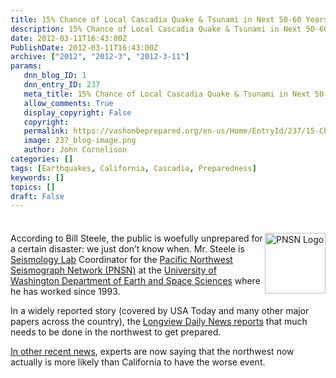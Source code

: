 ```yaml
---
title: 15% Chance of Local Cascadia Quake & Tsunami in Next 50-60 Years
description: 15% Chance of Local Cascadia Quake & Tsunami in Next 50-60 Years
date: 2012-03-11T16:43:00Z
PublishDate: 2012-03-11T16:43:00Z
archive: ["2012", "2012-3", "2012-3-11"]
params:
   dnn_blog_ID: 1
   dnn_entry_ID: 237
   meta_title: 15% Chance of Local Cascadia Quake & Tsunami in Next 50-60 Years
   allow_comments: True
   display_copyright: False
   copyright: 
   permalink: https://vashonbeprepared.org/en-us/Home/EntryId/237/15-Chance-of-Local-Cascadia-Quake-amp-Tsunami-in-Next-50-60-Years
   image: 237_blog-image.png
   author: John Cornelison
categories: []
tags: [Earthquakes, California, Cascadia, Preparedness]
keywords: []
topics: []
draft: False
---
```


<div class="wlWriterHeaderFooter" style="padding-bottom: 4px; margin: 0px; padding-left: 0px; padding-right: 0px; float: none; padding-top: 4px;"> </div>
<p><a href="http://www.geophys.washington.edu/SEIS/PNSN/"><img width="97" height="97" align="right" style="display: inline; float: right;border: 0px solid;" alt="PNSN Logo" src="http://www.ess.washington.edu/SEIS/GIF/PNSN-2.89.GIF" /></a>According to Bill Steele, the public is woefully unprepared for a certain disaster: we just don&rsquo;t know when. Mr. Steele is <a href="http://www.geophys.washington.edu/SEIS/">Seismology Lab</a> Coordinator for the <a href="http://www.geophys.washington.edu/SEIS/PNSN/">Pacific Northwest Seismograph Network (PNSN)</a> at the <a href="http://www.geophys.washington.edu/">University of Washington Department of Earth and Space Sciences</a> where he has worked since 1993. </p>
<p>In a widely reported story (covered by USA Today and many other major papers across the country), the <a href="http://tdn.com/news/local/northwest-tsunami-preparedness-still-shaky-one-year-after-japan-tragedy/article_9bf02e44-6a4f-11e1-af85-0019bb2963f4.html" target="_blank">Longview Daily News reports</a> that much needs to be done in the northwest to get prepared. </p>
<p><a href="http://usnews.msnbc.msn.com/_news/2012/03/08/10603138-quake-catastrophe-like-japans-could-hit-pacific-northwest-new-data-show" target="_blank">In other recent news</a>, experts are now saying that the northwest now actually is more likely than California to have the worse event.</p>
